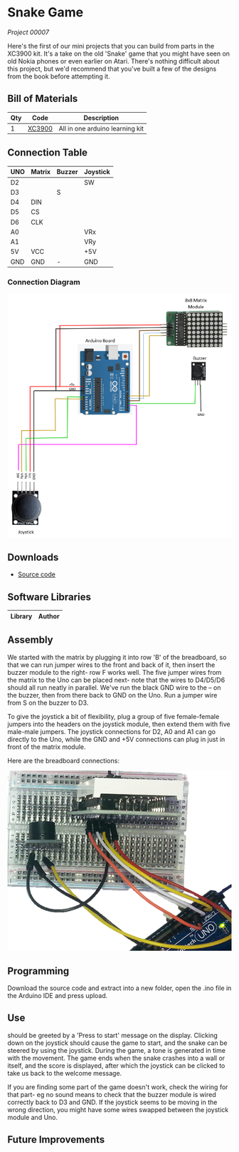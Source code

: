 # Snake Game
_Project 00007_

Here's the first of our mini projects that you can build from parts in the XC3900 kit. It's a take on the old 'Snake' game that you might have seen on old Nokia phones or even earlier on Atari. There's nothing difficult about this project, but we'd recommend that you've built a few of the designs from the book before attempting it.


## Bill of Materials
| Qty | Code | Description |
| --- | --- | ---|
|1 | [XC3900](http://jaycar.com.au/p/XC3900) | All in one arduino learning kit

## Connection Table

| UNO | Matrix | Buzzer | Joystick |
|---|--- |--- |--- |
| D2 |  | | SW |
| D3 | | S | |
| D4 | DIN | | |
| D5 | CS | | |
| D6 | CLK ||  |
| A0 | | | VRx |
| A1 | | | VRy |
| 5V | VCC | | +5V |
|GND |GND |- | GND|

### Connection Diagram
![](images/Snake_Game.png)
## Downloads
* [Source code](https://github.com/duinotech/Snake-Game/archive/master.zip)

## Software Libraries
|Library | Author
| --- |--- |


## Assembly
We started with the matrix by plugging it into row 'B' of the breadboard, so that we can run jumper wires to the front and back of it, then insert the buzzer module to the right- row F works well. The five jumper wires from the matrix to the Uno can be placed next- note that the wires to D4/D5/D6 should all run neatly in parallel. We've run the black GND wire to the – on the buzzer, then from there back to GND on the Uno. Run a jumper wire from S on the buzzer to D3.

To give the joystick a bit of flexibility, plug a group of five female-female jumpers into the headers on the joystick module, then extend them with five male-male jumpers. The joystick connections for D2, A0 and A1 can go directly to the Uno, while the GND and +5V connections can plug in just in front of the matrix module.

Here are the breadboard connections:

![](images/NPI00007a.png)


## Programming
Download the source code and extract into a new folder, open the .ino file in the Arduino IDE and press upload.

## Use
should be greeted by a 'Press to start' message on the display. Clicking down on the joystick should cause the game to start, and the snake can be steered by using the joystick. During the game, a tone is generated in time with the movement. The game ends when the snake crashes into a wall or itself, and the score is displayed, after which the joystick can be clicked to take us back to the welcome message.

If you are finding some part of the game doesn't work, check the wiring for that part- eg no sound means to check that the buzzer module is wired correctly back to D3 and GND. If the joystick seems to be moving in the wrong direction, you might have some wires swapped between the joystick module and Uno.


## Future Improvements
